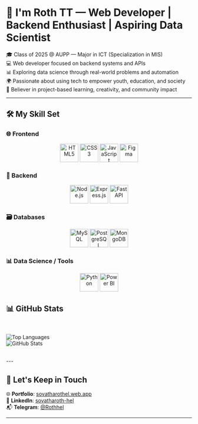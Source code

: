 # 👋 I'm Roth TT — Web Developer | Backend Enthusiast | Aspiring Data Scientist

🎓 Class of 2025 @ AUPP — Major in ICT (Specialization in MIS)  
💻 Web developer focused on backend systems and APIs  
📊 Exploring data science through real-world problems and automation  
🌍 Passionate about using tech to empower youth, education, and society  
🧪 Believer in project-based learning, creativity, and community impact  

---

## 🛠️ My Skill Set  

### 🌐 Frontend
<div align="center">
  <img src="https://profilinator.rishav.dev/skills-assets/html5-original-wordmark.svg" alt="HTML5" height="50" />
  <img src="https://profilinator.rishav.dev/skills-assets/css3-original-wordmark.svg" alt="CSS3" height="50" />
  <img src="https://profilinator.rishav.dev/skills-assets/javascript-original.svg" alt="JavaScript" height="50" />
  <img src="https://profilinator.rishav.dev/skills-assets/figma-icon.svg" alt="Figma" height="50" />
</div>

### 🔧 Backend
<div align="center">
  <img src="https://profilinator.rishav.dev/skills-assets/nodejs-original-wordmark.svg" alt="Node.js" height="50" />
  <img src="https://profilinator.rishav.dev/skills-assets/express-original-wordmark.svg" alt="Express.js" height="50" />
  <img src="https://fastapi.tiangolo.com/img/logo-margin/logo-teal.png" alt="FastAPI" height="50" />
</div>

### 🗃️ Databases
<div align="center">
  <img src="https://profilinator.rishav.dev/skills-assets/mysql-original-wordmark.svg" alt="MySQL" height="50" />
  <img src="https://profilinator.rishav.dev/skills-assets/postgresql-original-wordmark.svg" alt="PostgreSQL" height="50" />
  <img src="https://profilinator.rishav.dev/skills-assets/mongodb-original-wordmark.svg" alt="MongoDB" height="50" />
</div>

### 📊 Data Science / Tools
<div align="center">
  <img src="https://profilinator.rishav.dev/skills-assets/python-original.svg" alt="Python" height="50" />
  <img src="https://cdn.worldvectorlogo.com/logos/power-bi-1.svg" alt="Power BI" height="50" />
</div>



## 📊 GitHub Stats

<br/>

![Top Languages](https://github-readme-stats.vercel.app/api/top-langs?username=Sovatharothh&show_icons=true&theme=radical)  
![GitHub Stats](https://github-readme-stats.vercel.app/api?username=Sovatharothh&show_icons=true&theme=radical)

<br/>
---

## 🔗 Let's Keep in Touch

🌐 **Portfolio**: [sovatharothel.web.app](https://sovatharothel.web.app)  
💼 **LinkedIn**: [sovatharoth-hel](https://www.linkedin.com/in/sovatharoth-hel/)  
📬 **Telegram**: [@Rothhel](https://t.me/Rothhel)

---
